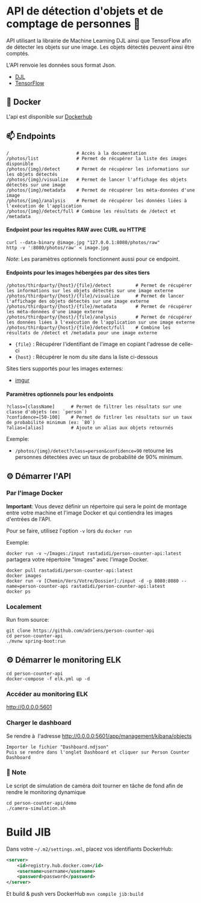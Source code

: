 # API de détection d'objets et de comptage de personnes :man:

API utilisant la librairie de Machine Learning DJL ainsi que TensorFlow afin de détecter les objets
sur une image.
Les objets détectés peuvent ainsi être comptés.
  
L'API renvoie les données sous format Json.

- [DJL](https://djl.ai/)
- [TensorFlow](https://www.tensorflow.org/)

## :whale: Docker

L'api est disponible sur [Dockerhub](https://hub.docker.com/r/rastadidi/person-counter-api)

## :mailbox: Endpoints
```
/                         # Accès à la documentation
/photos/list              # Permet de récupérer la liste des images disponible
/photos/{img}/detect      # Permet de récupérer les informations sur les objets détectés
/photos/{img}/visualize   # Permet de lancer l'affichage des objets détectés sur une image
/photos/{img}/metadata    # Permet de récupérer les méta-données d'une image
/photos/{img}/analysis    # Permet de récupérer les données liées à  l'exécution de l'application
/photos/{img}/detect/full # Combine les résultats de /detect et /metadata
```

#### Endpoint pour les requêtes RAW avec CURL ou HTTPIE
```
curl --data-binary @image.jpg "127.0.0.1:8080/photos/raw"
http -v ':8080/photos/raw' < image.jpg 
```
*Note*: Les paramètres optionnels fonctionnent aussi pour ce endpoint.

#### Endpoints pour les images hébergées par des sites tiers
```
/photos/thirdparty/{host}/{file}/detect         # Permet de récupérer les informations sur les objets détectés sur une image externe
/photos/thirdparty/{host}/{file}/visualize      # Permet de lancer l'affichage des objets détectés sur une image externe
/photos/thirdparty/{host}/{file}/metadata       # Permet de récupérer les méta-données d'une image externe
/photos/thirdparty/{host}/{file}/analysis       # Permet de récupérer les données liées à l'exécution de l'application sur une image externe
/photos/thirdparty/{host}/{file}/detect/full    # Combine les résultats de /detect et /metadata pour une image externe
```

- `{file}` : Récupérer l'identifiant de l'image en copiant l'adresse de celle-ci
- `{host}` : Récupérer le nom du site dans la liste ci-dessous

Sites tiers supportés pour les images externes:

- [imgur](https://imgur.com/)

#### Paramètres optionnels pour les endpoints

```
?class=[className]      # Permet de filtrer les résultats sur une classe d'objets (ex: `person`)
?confidence=[50-100]    # Permet de fitlrer les résultats sur un taux de probabilité minimum (ex: `80`)
?alias=[alias]          # Ajoute un alias aux objets retournés
```

Exemple:

- `/photos/{img}/detect?class=person&confidence=90` retourne les personnes détectées avec un taux de probabilité de 90% minimum.

## :gear: Démarrer l'API
### Par l'image Docker
**Important**: Vous devez définir un répertoire qui sera le point de montage entre votre machine et l'image Docker
et qui contiendra les images d'entrées de l'API.

Pour se faire, utilisez l'option `-v` lors du `docker run`

Exemple:

``docker run -v ~/Images:/input rastadidi/person-counter-api:latest`` partagera votre répertoire "Images" avec l'image Docker.
```
docker pull rastadidi/person-counter-api:latest
docker images
docker run -v [Chemin/Vers/Votre/Dossier]:/input -d -p 8080:8080 --name=person-counter-api rastadidi/person-counter-api:latest 
docker ps
```

### Localement

Run from source:

```
git clone https://github.com/adriens/person-counter-api
cd person-counter-api
./mvnw spring-boot:run
```

## :gear: Démarrer le monitoring ELK

```
cd person-counter-api
docker-compose -f elk.yml up -d
```

### Accéder au monitoring ELK

<http://0.0.0.0:5601>

### Charger le dashboard

Se rendre à  l'adresse <http://0.0.0.0:5601/app/management/kibana/objects>

```
Importer le fichier "Dashboard.ndjson"
Puis se rendre dans l'onglet Dashboard et cliquer sur Person Counter Dashboard
```

### :memo: Note


Le script de simulation de caméra doit tourner en tâche de fond afin de rendre le monitoring dynamique

```
cd person-counter-api/demo
./camera-simulation.sh
```

# Build JIB

Dans votre `~/.m2/settings.xml`, placez vos identifiants DockerHub:
```xml
<server>
    <id>registry.hub.docker.com</id>
    <username>username</username>
    <password>password</password>
</server>
```
Et build & push vers DockerHub
`mvn compile jib:build`


